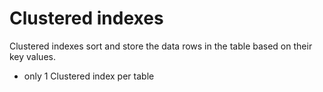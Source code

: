 # Clustered indexes
Clustered indexes sort and store the data rows in the table based on their key values.
- only 1 Clustered index per table
